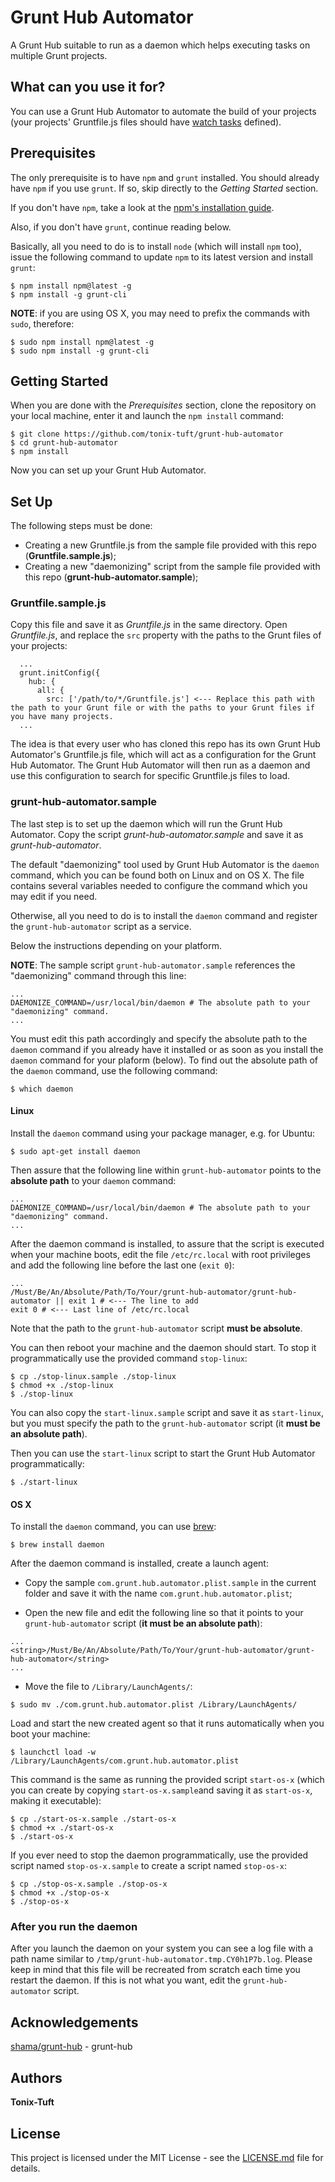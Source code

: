 # Grunt Hub Automator

A Grunt Hub suitable to run as a daemon which helps executing tasks on multiple Grunt projects.

## What can you use it for?

You can use a Grunt Hub Automator to automate the build of your projects (your projects' Gruntfile.js files should have [watch tasks](https://github.com/gruntjs/grunt-contrib-watch) defined).

## Prerequisites

The only prerequisite is to have `npm` and `grunt` installed. You should already have `npm` if you use `grunt`. If so, skip directly to the _Getting Started_ section.

If you don't have `npm`, take a look at the [npm's installation guide](https://www.npmjs.com/get-npm).

Also, if you don't have `grunt`, continue reading below.

Basically, all you need to do is to install `node` (which will install `npm` too), issue the following command to update `npm` to its
latest version and install `grunt`:

```
$ npm install npm@latest -g
$ npm install -g grunt-cli
```

**NOTE**: if you are using OS X, you may need to prefix the commands with `sudo`, therefore:

```
$ sudo npm install npm@latest -g
$ sudo npm install -g grunt-cli
```

## Getting Started

When you are done with the _Prerequisites_ section, clone the repository on your local machine, enter it and launch the `npm install` command:

```
$ git clone https://github.com/tonix-tuft/grunt-hub-automator
$ cd grunt-hub-automator
$ npm install
```

Now you can set up your Grunt Hub Automator.

## Set Up

The following steps must be done:

- Creating a new Gruntfile.js from the sample file provided with this repo (**Gruntfile.sample.js**);
- Creating a new "daemonizing" script from the sample file provided with this repo (**grunt-hub-automator.sample**);

### Gruntfile.sample.js

Copy this file and save it as _Gruntfile.js_ in the same directory. Open _Gruntfile.js_, and replace the `src` property with the paths to the Grunt files of your projects:

```
  ...
  grunt.initConfig({
    hub: {
      all: {
        src: ['/path/to/*/Gruntfile.js'] <--- Replace this path with the path to your Grunt file or with the paths to your Grunt files if you have many projects.
  ...
```

The idea is that every user who has cloned this repo has its own Grunt Hub Automator's Gruntfile.js file, which will act as a configuration for the Grunt Hub Automator.
The Grunt Hub Automator will then run as a daemon and use this configuration to search for specific Gruntfile.js files to load.

### grunt-hub-automator.sample

The last step is to set up the daemon which will run the Grunt Hub Automator. Copy the script _grunt-hub-automator.sample_
and save it as _grunt-hub-automator_.

The default "daemonizing" tool used by Grunt Hub Automator is the `daemon` command, which you can be found both on Linux and on OS X.
The file contains several variables needed to configure the command which you may edit if you need.

Otherwise, all you need to do is to install the `daemon` command and register the `grunt-hub-automator` script as a service.

Below the instructions depending on your platform.

**NOTE**: The sample script `grunt-hub-automator.sample` references the "daemonizing" command through this line:

```
...
DAEMONIZE_COMMAND=/usr/local/bin/daemon # The absolute path to your "daemonizing" command.
...
```

You must edit this path accordingly and specify the absolute path to the `daemon` command if you already have it installed or
as soon as you install the `daemon` command for your plaform (below). To find out the absolute path of the `daemon` command,
use the following command:

```
$ which daemon
```

#### Linux

Install the `daemon` command using your package manager, e.g. for Ubuntu:

```
$ sudo apt-get install daemon
```

Then assure that the following line within `grunt-hub-automator` points to the **absolute path** to your `daemon` command:

```
...
DAEMONIZE_COMMAND=/usr/local/bin/daemon # The absolute path to your "daemonizing" command.
...
```

After the daemon command is installed, to assure that the script is executed when your machine boots,
edit the file `/etc/rc.local` with root privileges and add the following line before the last one (`exit 0`):

```
...
/Must/Be/An/Absolute/Path/To/Your/grunt-hub-automator/grunt-hub-automator || exit 1 # <--- The line to add
exit 0 # <--- Last line of /etc/rc.local
```

Note that the path to the `grunt-hub-automator` script **must be absolute**.

You can then reboot your machine and the daemon should start.
To stop it programmatically use the provided command `stop-linux`:

```
$ cp ./stop-linux.sample ./stop-linux
$ chmod +x ./stop-linux
$ ./stop-linux
```

You can also copy the `start-linux.sample` script and save it as `start-linux`, but you must
specify the path to the `grunt-hub-automator` script (it **must be an absolute path**).

Then you can use the `start-linux` script to start the Grunt Hub Automator programmatically:

```
$ ./start-linux
```

#### OS X

To install the `daemon` command, you can use [brew](https://brew.sh/index.html):

```
$ brew install daemon
```

After the daemon command is installed, create a launch agent:

- Copy the sample `com.grunt.hub.automator.plist.sample` in the current folder and save it with
  the name `com.grunt.hub.automator.plist`;

- Open the new file and edit the following line so that it points to your `grunt-hub-automator` script (**it must be an absolute path**):

```
...
<string>/Must/Be/An/Absolute/Path/To/Your/grunt-hub-automator/grunt-hub-automator</string>
...
```

- Move the file to `/Library/LaunchAgents/`:

```
$ sudo mv ./com.grunt.hub.automator.plist /Library/LaunchAgents/
```

Load and start the new created agent so that it runs automatically when you boot your machine:

```
$ launchctl load -w /Library/LaunchAgents/com.grunt.hub.automator.plist
```

This command is the same as running the provided script `start-os-x` (which you can create by copying `start-os-x.sample`and saving it as `start-os-x`,
making it executable):

```
$ cp ./start-os-x.sample ./start-os-x
$ chmod +x ./start-os-x
$ ./start-os-x
```

If you ever need to stop the daemon programmatically, use the provided script named `stop-os-x.sample` to create a script named `stop-os-x`:

```
$ cp ./stop-os-x.sample ./stop-os-x
$ chmod +x ./stop-os-x
$ ./stop-os-x
```

### After you run the daemon

After you launch the daemon on your system you can see a log file with a path name similar to `/tmp/grunt-hub-automator.tmp.CY0h1P7b.log`.
Please keep in mind that this file will be recreated from scratch each time you restart the daemon.
If this is not what you want, edit the `grunt-hub-automator` script.

## Acknowledgements

[shama/grunt-hub](https://github.com/shama/grunt-hub) - grunt-hub

## Authors

**Tonix-Tuft**

## License

This project is licensed under the MIT License - see the [LICENSE.md](LICENSE.md) file for details.
